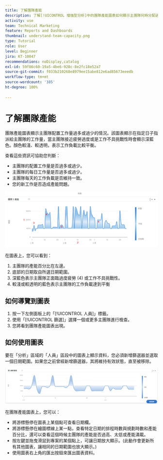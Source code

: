 ```yaml
---
title: 了解團隊產能
description: 了解[!UICONTROL 增強型分析]中的團隊產能圖表如何顯示主團隊何時分配過多或過少。
activity: use
team: Technical Marketing
feature: Reports and Dashboards
thumbnail: understand-team-capacity.png
type: Tutorial
role: User
level: Beginner
jira: KT-10047
recommendations: noDisplay,catalog
exl-id: 59f86c60-19a5-4be6-920c-8e2fc18e52a7
source-git-commit: f033b210268e8979ee15abe812e6ad85673eeedb
workflow-type: tm+mt
source-wordcount: '385'
ht-degree: 100%

---
```


# 了解團隊產能

團隊產能圖表顯示主團隊配置工作量過多或過少的情況。該圖表顯示在指定日子指派給主團隊的工作量，當主團隊接近疲勞過度或是工作不具挑戰性時會顯示深藍色。顏色較淺、較透明，表示工作負載比較平衡。

查看這些資訊可協助您判斷：

* 主團隊的配置工作量是否過多或過少。
* 主團隊的每日工作量是否過多或過少。
* 主團隊每天的工作負載是否維持一致。
* 您的新工作是否造成產能問題。

![影像顯示團隊產能圖表，圖中使用數字標記下列項目符號所述的區域。](assets/section-3-4.png)

在圖表上，您可以看到：

1. 主團隊的產能百分比在左邊。
1. 底部的日期取自所選日期範圍。
1. 深藍色表示主團隊正面臨過度疲勞 (4) 或工作不具挑戰性。
1. 較淺或較透明的藍色表示主團隊的工作負載達到平衡

## 如何導覽到圖表

1. 按一下左側面板上的「[!UICONTROL 人員]」標籤。
1. 使用「[!UICONTROL 篩選]」選擇一個或更多主團隊進行檢查。
1. 您將看到團隊產能圖表出現。

## 如何使用圖表

要在「分析」區域的「人員」區段中的圖表上顯示資料，您必須新增篩選器並選取一個日期範圍。如果您之前曾經新增篩選器，其將維持有效狀態，直至被移除。

![影像顯示團隊產能圖表](assets/section-3-5.png)

在團隊產能圖表上，您可以：

* 將游標懸停在圖表上某個點可查看日期欄。
* 將游標懸停在繪圖標線上某一點，查看特定日期的排程時數與規劃時數和產能百分比，還可以查看這個時候主團隊的產能是否過高、太低或產能滿載。
* 按左鍵並拖曳滑鼠到專案的某個點上，可讓日期放大顯示。(此動作會更新所有其他圖表，讓相同的日期範圍也放大顯示。)
* 使用圖表右上角的匯出按鈕來匯出圖表資料。
